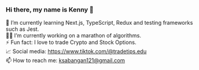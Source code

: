 ### Hi there, my name is Kenny 👋

 🌱 I’m currently learning Next.js, TypeScript, Redux and testing frameworks such as Jest.\
 👨‍💻 I’m currently working on a marathon of algorithms.\
 ⚡ Fun fact: I love to trade Crypto and Stock Options.\
 📈 Social media: https://www.tiktok.com/@tradetips.edu \
 📫 How to reach me: ksabangan121@gmail.com
